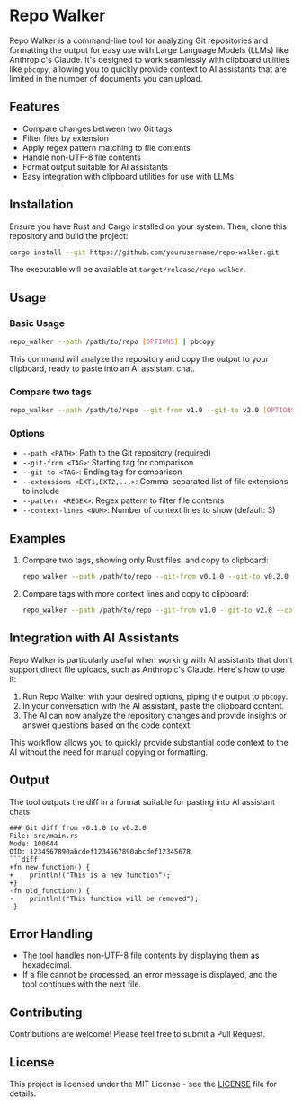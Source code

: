 # Repo Walker

Repo Walker is a command-line tool for analyzing Git repositories and formatting the output for easy use with Large Language Models (LLMs) like Anthropic's Claude. It's designed to work seamlessly with clipboard utilities like `pbcopy`, allowing you to quickly provide context to AI assistants that are limited in the number of documents you can upload.

## Features

- Compare changes between two Git tags
- Filter files by extension
- Apply regex pattern matching to file contents
- Handle non-UTF-8 file contents
- Format output suitable for AI assistants
- Easy integration with clipboard utilities for use with LLMs

## Installation

Ensure you have Rust and Cargo installed on your system. Then, clone this repository and build the project:

```bash
cargo install --git https://github.com/yourusername/repo-walker.git
```

The executable will be available at `target/release/repo-walker`.

## Usage

### Basic Usage

```bash
repo_walker --path /path/to/repo [OPTIONS] | pbcopy
```

This command will analyze the repository and copy the output to your clipboard, ready to paste into an AI assistant chat.

### Compare two tags

```bash
repo_walker --path /path/to/repo --git-from v1.0 --git-to v2.0 [OPTIONS] | pbcopy
```

### Options

- `--path <PATH>`: Path to the Git repository (required)
- `--git-from <TAG>`: Starting tag for comparison
- `--git-to <TAG>`: Ending tag for comparison
- `--extensions <EXT1,EXT2,...>`: Comma-separated list of file extensions to include
- `--pattern <REGEX>`: Regex pattern to filter file contents
- `--context-lines <NUM>`: Number of context lines to show (default: 3)

## Examples

1. Compare two tags, showing only Rust files, and copy to clipboard:
   ```bash
   repo_walker --path /path/to/repo --git-from v0.1.0 --git-to v0.2.0 --extensions rs | pbcopy
   ```

2. Compare tags with more context lines and copy to clipboard:
   ```bash
   repo_walker --path /path/to/repo --git-from v1.0 --git-to v2.0 --context-lines 5 | pbcopy
   ```

## Integration with AI Assistants

Repo Walker is particularly useful when working with AI assistants that don't support direct file uploads, such as Anthropic's Claude. Here's how to use it:

1. Run Repo Walker with your desired options, piping the output to `pbcopy`.
2. In your conversation with the AI assistant, paste the clipboard content.
3. The AI can now analyze the repository changes and provide insights or answer questions based on the code context.

This workflow allows you to quickly provide substantial code context to the AI without the need for manual copying or formatting.

## Output

The tool outputs the diff in a format suitable for pasting into AI assistant chats:

```
### Git diff from v0.1.0 to v0.2.0
File: src/main.rs
Mode: 100644
OID: 1234567890abcdef1234567890abcdef12345678
```diff
+fn new_function() {
+    println!("This is a new function");
+}
-fn old_function() {
-    println!("This function will be removed");
-}
```

## Error Handling

- The tool handles non-UTF-8 file contents by displaying them as hexadecimal.
- If a file cannot be processed, an error message is displayed, and the tool continues with the next file.

## Contributing

Contributions are welcome! Please feel free to submit a Pull Request.

## License

This project is licensed under the MIT License - see the [LICENSE](LICENSE) file for details.

